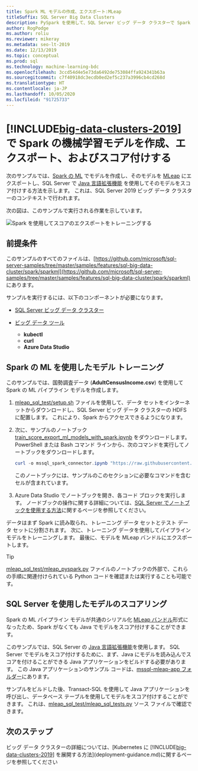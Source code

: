 ```yaml
---
title: Spark ML モデルの作成、エクスポート:MLeap
titleSuffix: SQL Server Big Data Clusters
description: PySpark を使用して、SQL Server ビッグ データ クラスターで Spark を使用して機械学習モデルをトレーニングし、作成します。 MLeap でエクスポートし、SQL Server で Java でモデルをスコア付けします。
author: RogPodge
ms.author: roliu
ms.reviewer: mikeray
ms.metadata: seo-lt-2019
ms.date: 12/13/2019
ms.topic: conceptual
ms.prod: sql
ms.technology: machine-learning-bdc
ms.openlocfilehash: 3ccd54d4e5e73da6492de753084ffa924341b63a
ms.sourcegitcommit: c7f40918dc3ecdb0ed2ef5c237a3996cb4cd268d
ms.translationtype: HT
ms.contentlocale: ja-JP
ms.lasthandoff: 10/05/2020
ms.locfileid: "91725733"
---
```

# <a name="create-export-and-score-spark-machine-learning-models-on-big-data-clusters-2019"></a>[!INCLUDE[big-data-clusters-2019](../includes/ssbigdataclusters-ss-nover.md)] で Spark の機械学習モデルを作成、エクスポート、およびスコア付けする

次のサンプルでは、[Spark の ML](https://spark.apache.org/docs/latest/ml-guide.html) でモデルを作成し、そのモデルを [MLeap](http://mleap-docs.combust.ml/) にエクスポートし、SQL Server で [Java 言語拡張機能](../language-extensions/language-extensions-overview.md) を使用してそのモデルをスコア付けする方法を示します。 これは、SQL Server 2019 ビッグ データ クラスターのコンテキストで行われます。

次の図は、このサンプルで実行される作業を示しています。

![Spark を使用してスコアのエクスポートをトレーニングする](./media/spark-create-machine-learning-model/train-score-export-with-spark.png)

## <a name="prerequisites"></a>前提条件

このサンプルのすべてのファイルは、[https://github.com/microsoft/sql-server-samples/tree/master/samples/features/sql-big-data-cluster/spark/sparkml](https://github.com/microsoft/sql-server-samples/tree/master/samples/features/sql-big-data-cluster/spark/sparkml) にあります。

サンプルを実行するには、以下のコンポーネントが必要になります。

- [SQL Server ビッグ データ クラスター](deploy-get-started.md)

- [ビッグ データ ツール](deploy-big-data-tools.md)
   - **kubectl**
   - **curl**
   - **Azure Data Studio**

## <a name="model-training-with-spark-ml"></a>Spark の ML を使用したモデル トレーニング

このサンプルでは、国勢調査データ (**AdultCensusIncome.csv**) を使用して Spark の ML パイプライン モデルを作成します。

1. [mleap_sql_test/setup.sh](https://github.com/microsoft/sql-server-samples/blob/master/samples/features/sql-big-data-cluster/spark/sparkml/mleap_sql_test/setup.sh) ファイルを使用して、データ セットをインターネットからダウンロードし、SQL Server ビッグ データ クラスターの HDFS に配置します。 これにより、Spark からアクセスできるようになります。

1. 次に、サンプルのノートブック [train_score_export_ml_models_with_spark.ipynb](https://github.com/microsoft/sql-server-samples/blob/master/samples/features/sql-big-data-cluster/spark/sparkml/train_score_export_ml_models_with_spark.ipynb) をダウンロードします。 PowerShell または Bash コマンド ラインから、次のコマンドを実行してノートブックをダウンロードします。

   ```PowerShell
   curl -o mssql_spark_connector.ipynb "https://raw.githubusercontent.com/microsoft/sql-server-samples/master/samples/features/sql-big-data-cluster/spark/sparkml/train_score_export_ml_models_with_spark.ipynb"
   ```

   このノートブックには、サンプルのこのセクションに必要なコマンドを含むセルが含まれています。

1. Azure Data Studio でノートブックを開き、各コード ブロックを実行します。 ノードブックの操作に関する詳細については、[SQL Server でノートブックを使用する方法](../azure-data-studio/notebooks/notebooks-guidance.md)に関するページを参照してください。

データはまず Spark に読み取られ、トレーニング データ セットとテスト データ セットに分割されます。 次に、トレーニング データを使用してパイプライン モデルをトレーニングします。 最後に、モデルを MLeap バンドルにエクスポートします。

> [!TIP]
> [mleap_sql_test/mleap_pyspark.py](https://github.com/microsoft/sql-server-samples/blob/master/samples/features/sql-big-data-cluster/spark/sparkml/mleap_sql_test/mleap_pyspark.py) ファイルのノートブックの外部で、これらの手順に関連付けられている Python コードを確認または実行することも可能です。

## <a name="model-scoring-with-sql-server"></a>SQL Server を使用したモデルのスコアリング

Spark の ML パイプライン モデルが共通のシリアル化 [MLeap バンドル](http://mleap-docs.combust.ml/core-concepts/mleap-bundles.html)形式になったため、Spark がなくても Java でモデルをスコア付けすることができます。

このサンプルでは、SQL Server の [Java 言語拡張機能](../language-extensions/language-extensions-overview.md)を使用します。 SQL Server でモデルをスコア付けするために、まず、Java にモデルを読み込んでスコアを付けることができる Java アプリケーションをビルドする必要があります。 この Java アプリケーションのサンプル コードは、[mssql-mleap-app フォルダー](https://github.com/microsoft/sql-server-samples/blob/master/samples/features/sql-big-data-cluster/spark/sparkml/mssql-mleap-app)にあります。

サンプルをビルドした後、Transact-SQL を使用して Java アプリケーションを呼び出し、データベース テーブルを使用してモデルをスコア付けすることができます。 これは、[mleap_sql_test/mleap_sql_tests.py](https://github.com/microsoft/sql-server-samples/blob/master/samples/features/sql-big-data-cluster/spark/sparkml/mleap_sql_test/mleap_sql_tests.py) ソース ファイルで確認できます。

## <a name="next-steps"></a>次のステップ

ビッグ データ クラスターの詳細については、[Kubernetes に [!INCLUDE[big-data-clusters-2019](../includes/ssbigdataclusters-ss-nover.md)] を展開する方法](deployment-guidance.md)に関するページを参照してください